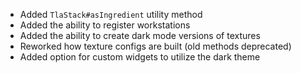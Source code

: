 * Added `TlaStack#asIngredient` utility method
* Added the ability to register workstations
* Added the ability to create dark mode versions of textures
* Reworked how texture configs are built (old methods deprecated)
* Added option for custom widgets to utilize the dark theme